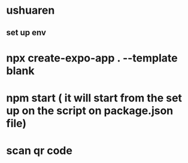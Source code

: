 # ushuaren
## set up env
# npx create-expo-app . --template blank
# npm start  ( it will start from the set up on the script on package.json file)
# scan qr code 
